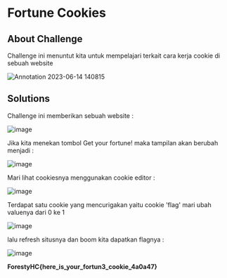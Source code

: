 # Fortune Cookies

## About Challenge
Challenge ini menuntut kita untuk mempelajari terkait cara kerja cookie di sebuah website

![Annotation 2023-06-14 140815](https://github.com/qodrizizi/CTF_WRITEUP/assets/111678241/2acc3144-fbac-41c1-b73a-9d9118758e76)


## Solutions
Challenge ini memberikan sebuah website :

![image](https://github.com/qodrizizi/CTF_WRITEUP/assets/111678241/8fdddf80-00d8-4fa7-982f-065565735c59)


Jika kita menekan tombol Get your fortune! maka tampilan akan berubah menjadi :

![image](https://github.com/qodrizizi/CTF_WRITEUP/assets/111678241/bb86071b-e73c-44fd-917f-dbd6476a5216)

Mari lihat cookiesnya menggunakan cookie editor :

![image](https://github.com/qodrizizi/CTF_WRITEUP/assets/111678241/2e2b2b31-42cf-4409-9b68-e31f441a8368)


Terdapat satu cookie yang mencurigakan yaitu cookie 'flag' mari ubah valuenya dari 0 ke 1

![image](https://github.com/qodrizizi/CTF_WRITEUP/assets/111678241/86e7a6a5-e403-45a7-bb9f-3119130f1d00)

lalu refresh situsnya dan boom kita dapatkan flagnya :

![image](https://github.com/qodrizizi/CTF_WRITEUP/assets/111678241/8212bcea-1cdd-4efc-bc9b-9387076fd86c)


**ForestyHC{here_is_your_fortun3_cookie_4a0a47}**
